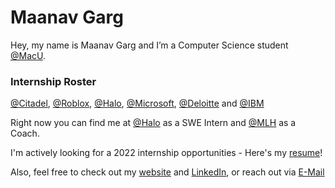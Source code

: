 
<h1 align="left">Maanav Garg</h1>

Hey, my name is Maanav Garg and I’m a Computer Science student [@MacU](https://www.eng.mcmaster.ca/cas/programs/degree-options/basc/computer-science).

<h3 align="left">Internship Roster</h3>

[@Citadel](https://www.citadel.com), [@Roblox](https://corp.roblox.com), [@Halo](https://www.halo.science), [@Microsoft](https://www.microsoft.com), [@Deloitte](https://www2.deloitte.com/) and [@IBM](https://www.ibm.com)

Right now you can find me at [@Halo](https://www.halo.science) as a SWE Intern and [@MLH](https://mlh.io) as a Coach.

I'm actively looking for a 2022 internship opportunities - Here's my [resume](https://maanavgarg.com/files/Resume.pdf)!

Also, feel free to check out my [website](https://maanavgarg.com) and [LinkedIn](https://www.linkedin.com/in/maanavgarg/), or reach out via [E-Mail](mailto:maanavgarg@icloud.com)

